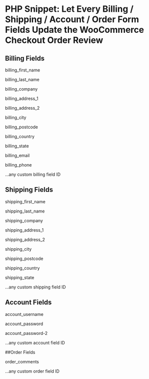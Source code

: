 # PHP Snippet: Let Every Billing / Shipping / Account / Order Form Fields Update the WooCommerce Checkout Order Review
## Billing Fields

billing_first_name

billing_last_name

billing_company

billing_address_1

billing_address_2

billing_city

billing_postcode

billing_country

billing_state

billing_email

billing_phone

…any custom billing field ID

## Shipping Fields

shipping_first_name

shipping_last_name

shipping_company

shipping_address_1

shipping_address_2

shipping_city

shipping_postcode

shipping_country

shipping_state

…any custom shipping field ID

## Account Fields

account_username

account_password

account_password-2

…any custom account field ID

##Order Fields

order_comments

…any custom order field ID

